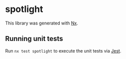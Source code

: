 # spotlight

This library was generated with [Nx](https://nx.dev).

## Running unit tests

Run `nx test spotlight` to execute the unit tests via [Jest](https://jestjs.io).
